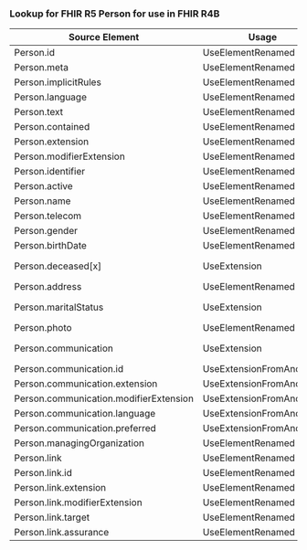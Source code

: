 ### Lookup for FHIR R5 Person for use in FHIR R4B

| Source Element | Usage | Target |
| -------------- | ----- | ------ |
| Person.id | UseElementRenamed | Person.id |
| Person.meta | UseElementRenamed | Person.meta |
| Person.implicitRules | UseElementRenamed | Person.implicitRules |
| Person.language | UseElementRenamed | Person.language |
| Person.text | UseElementRenamed | Person.text |
| Person.contained | UseElementRenamed | Person.contained |
| Person.extension | UseElementRenamed | Person.extension |
| Person.modifierExtension | UseElementRenamed | Person.modifierExtension |
| Person.identifier | UseElementRenamed | Person.identifier |
| Person.active | UseElementRenamed | Person.active |
| Person.name | UseElementRenamed | Person.name |
| Person.telecom | UseElementRenamed | Person.telecom |
| Person.gender | UseElementRenamed | Person.gender |
| Person.birthDate | UseElementRenamed | Person.birthDate |
| Person.deceased[x] | UseExtension | http://hl7.org/fhir/5.0/StructureDefinition/extension-Person.deceased |
| Person.address | UseElementRenamed | Person.address |
| Person.maritalStatus | UseExtension | http://hl7.org/fhir/5.0/StructureDefinition/extension-Person.maritalStatus |
| Person.photo | UseElementRenamed | Person.photo |
| Person.communication | UseExtension | http://hl7.org/fhir/5.0/StructureDefinition/extension-Person.communication |
| Person.communication.id | UseExtensionFromAncestor | - |
| Person.communication.extension | UseExtensionFromAncestor | - |
| Person.communication.modifierExtension | UseExtensionFromAncestor | - |
| Person.communication.language | UseExtensionFromAncestor | - |
| Person.communication.preferred | UseExtensionFromAncestor | - |
| Person.managingOrganization | UseElementRenamed | Person.managingOrganization |
| Person.link | UseElementRenamed | Person.link |
| Person.link.id | UseElementRenamed | Person.link.id |
| Person.link.extension | UseElementRenamed | Person.link.extension |
| Person.link.modifierExtension | UseElementRenamed | Person.link.modifierExtension |
| Person.link.target | UseElementRenamed | Person.link.target |
| Person.link.assurance | UseElementRenamed | Person.link.assurance |

